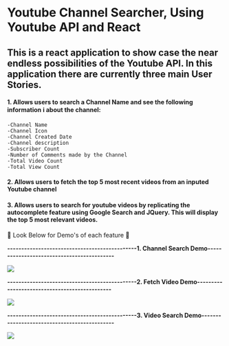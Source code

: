 # Youtube Channel Searcher, Using Youtube API and React

## This is a react application to show case the near endless possibilities of the Youtube API. In this application there are currently three main User Stories.

#### 1. Allows users to search a Channel Name and see the following information :information_source: about the channel:
    -Channel Name
    -Channel Icon
    -Channel Created Date
    -Channel description
    -Subscriber Count
    -Number of Comments made by the Channel
    -Total Video Count
    -Total View Count

#### 2. Allows users to fetch the top 5 most recent videos from an inputed Youtube channel

#### 3. Allows users to search for youtube videos by replicating the autocomplete feature using Google Search and JQuery. This will display the top 5 most relevant videos.

:arrow_down_small: Look Below for Demo's of each feature :arrow_down_small:

**----------------------------------------------1. Channel Search Demo-------------------------------------------**

<a href="https://github.com/AlisikanderAhmed/youtube-react-app/blob/master/Images/channelDemo.gif"><img src="https://github.com/AlisikanderAhmed/youtube-react-app/blob/master/Images/channelDemo.gif"></a>

**----------------------------------------------2. Fetch Video Demo----------------------------------------------**

<a href="https://github.com/AlisikanderAhmed/youtube-react-app/blob/master/Images/fetchDemo.gif"><img src="https://github.com/AlisikanderAhmed/youtube-react-app/blob/master/Images/fetchDemo.gif"></a>

**----------------------------------------------3. Video Search Demo---------------------------------------------**

<a href="https://github.com/AlisikanderAhmed/youtube-react-app/blob/master/Images/videoDemo.gif"><img src="https://github.com/AlisikanderAhmed/youtube-react-app/blob/master/Images/videoDemo.gif"></a>
